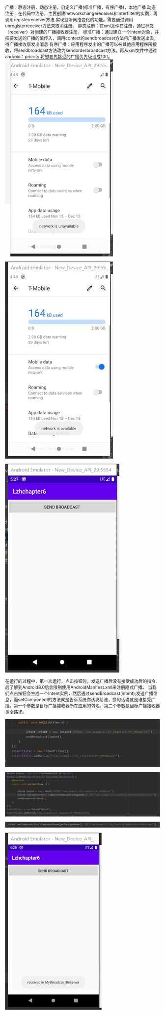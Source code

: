 广播：静态注册，动态注册，自定义广播(标准广播，有序广播)，本地广播
动态注册：在代码中注册，主要创建networkchangereceiver和interfilter的实例，再调用registerreceiver方法
         实现监听网络变化的功能。需要通过调用unregisterreceiver方法来取消注册。
静态注册：在xml文件在注册，通过标签〈receiver〉对创建的广播接收器注册。
标准广播：通过建立一个intent对象，并把要发送的广播的值传入，调用context的sendbroadcast方法将广播发送出去，待广播接收器发出消息
有序广播：应用程序发出的广播可以被其他应用程序所接收，将sendbroadcast方法改为sendorderbroadcast方法。再从xml文件中通过android：priority
        将想要先接受的广播优先级设成100。
 ![](https://github.com/l934799376/2018118103_Android/blob/master/lzhchapter6/1.png)


 ![](https://github.com/l934799376/2018118103_Android/blob/master/lzhchapter6/2.png)


 ![](https://github.com/l934799376/2018118103_Android/blob/master/lzhchapter6/3.png)

在运行的过程中，第一次运行，点击按钮时，发送广播后没有接受成功后的指令.
后了解到Android8.0后会限制使用AndroidManifest.xml来注册隐式广播。
当我们点击按钮会生成一个Intent实例，然后通过sendBroadcast(intent);发送广播信息，而setComponent的方法就是告诉系统你该发给谁，换句话说就是谁接受广播。第一个参数是目标广播接收器所在应用的包名，第二个参数是目标广播接收器类全路径。

 ![](https://github.com/l934799376/2018118103_Android/blob/master/lzhchapter6/4.png)

 ![](https://github.com/l934799376/2018118103_Android/blob/master/lzhchapter6/5.png)

 ![](https://github.com/l934799376/2018118103_Android/blob/master/lzhchapter6/6.png)

 ![](https://github.com/l934799376/2018118103_Android/blob/master/lzhchapter6/7.png)
